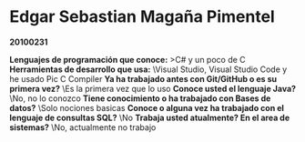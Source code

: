 # Edgar Sebastian Magaña Pimentel
**20100231**

**Lenguajes de programación que conoce:** >C# y un poco de C
**Herramientas de desarrollo que usa:** \Visual Studio, Visual Studio Code y he usado Pic C Compiler
**Ya ha trabajado antes con Git/GitHub o es su primera vez?** \Es la primera vez que lo uso
**Conoce usted el lenguaje Java?** \No, no lo conozco
**Tiene conocimiento o ha trabajado con Bases de datos?** \Solo nociones basicas
**Conoce o alguna vez ha trabajado con el lenguaje de consultas SQL?** \No
**Trabaja usted atualmente? En el area de sistemas?** \No, actualmente no trabajo